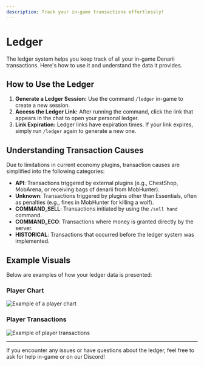 ```yaml
---
description: Track your in-game transactions effortlessly!
---
```


# Ledger

The ledger system helps you keep track of all your in-game Denarii transactions. Here's how to use it and understand the data it provides.

## How to Use the Ledger

1. **Generate a Ledger Session:** Use the command `/ledger` in-game to create a new session.
2. **Access the Ledger Link:** After running the command, click the link that appears in the chat to open your personal ledger.
3. **Link Expiration:** Ledger links have expiration times. If your link expires, simply run `/ledger` again to generate a new one.

## Understanding Transaction Causes

Due to limitations in current economy plugins, transaction causes are simplified into the following categories:

- **API**: Transactions triggered by external plugins (e.g., ChestShop, MobArena, or receiving bags of denarii from MobHunter).
- **Unknown**: Transactions triggered by plugins other than Essentials, often as penalties (e.g., fines in MobHunter for killing a wolf).
- **COMMAND_SELL**: Transactions initiated by using the `/sell hand` command.
- **COMMAND_ECO**: Transactions where money is granted directly by the server.
- **HISTORICAL**: Transactions that occurred before the ledger system was implemented.

## Example Visuals

Below are examples of how your ledger data is presented:

### Player Chart

![Example of a player chart](<../.gitbook/assets/image (2).png>)

### Player Transactions

![Example of player transactions](<../.gitbook/assets/image (8).png>)

---

If you encounter any issues or have questions about the ledger, feel free to ask for help in-game or on our Discord!
